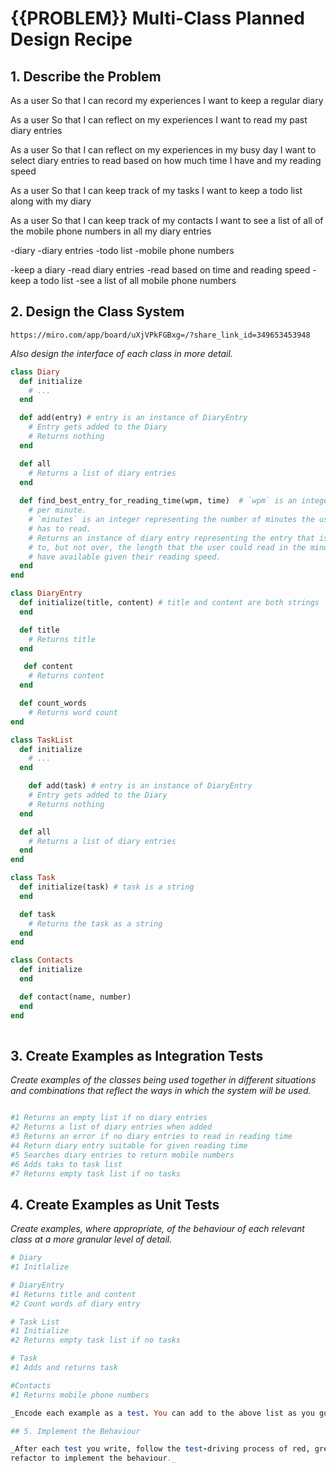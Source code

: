 # {{PROBLEM}} Multi-Class Planned Design Recipe

## 1. Describe the Problem

As a user
So that I can record my experiences
I want to keep a regular diary

As a user
So that I can reflect on my experiences
I want to read my past diary entries

As a user
So that I can reflect on my experiences in my busy day
I want to select diary entries to read based on how much time I have and my reading speed

As a user
So that I can keep track of my tasks
I want to keep a todo list along with my diary

As a user
So that I can keep track of my contacts
I want to see a list of all of the mobile phone numbers in all my diary entries

-diary
-diary entries
-todo list
-mobile phone numbers

-keep a diary
-read diary entries
-read based on time and reading speed
-keep a todo list
-see a list of all mobile phone numbers


## 2. Design the Class System

```
https://miro.com/app/board/uXjVPkFGBxg=/?share_link_id=349653453948
```

_Also design the interface of each class in more detail._

```ruby
class Diary
  def initialize
    # ...
  end

  def add(entry) # entry is an instance of DiaryEntry
    # Entry gets added to the Diary
    # Returns nothing
  end

  def all
    # Returns a list of diary entries
  end
  
  def find_best_entry_for_reading_time(wpm, time)  # `wpm` is an integer representing the number of words the user can read
    # per minute.
    # `minutes` is an integer representing the number of minutes the user
    # has to read.
    # Returns an instance of diary entry representing the entry that is closest
    # to, but not over, the length that the user could read in the minutes they
    # have available given their reading speed.
  end
end

class DiaryEntry
  def initialize(title, content) # title and content are both strings
  end

  def title
    # Returns title
  end

   def content
    # Returns content
  end

  def count_words
    # Returns word count
end

class TaskList
  def initialize
    # ...
  end

    def add(task) # entry is an instance of DiaryEntry
    # Entry gets added to the Diary
    # Returns nothing
  end

  def all
    # Returns a list of diary entries
  end
end

class Task
  def initialize(task) # task is a string
  end

  def task
    # Returns the task as a string
  end
end

class Contacts
  def initialize 
  end

  def contact(name, number)
  end
end
  

```

## 3. Create Examples as Integration Tests

_Create examples of the classes being used together in different situations and
combinations that reflect the ways in which the system will be used._

```ruby

#1 Returns an empty list if no diary entries
#2 Returns a list of diary entries when added 
#3 Returns an error if no diary entries to read in reading time
#4 Return diary entry suitable for given reading time 
#5 Searches diary entries to return mobile numbers 
#6 Adds taks to task list
#7 Returns empty task list if no tasks

```

## 4. Create Examples as Unit Tests

_Create examples, where appropriate, of the behaviour of each relevant class at
a more granular level of detail._

```ruby
# Diary
#1 Initlalize

# DiaryEntry
#1 Returns title and content
#2 Count words of diary entry

# Task List
#1 Initialize
#2 Returns empty task list if no tasks 

# Task
#1 Adds and returns task

#Contacts
#1 Returns mobile phone numbers

_Encode each example as a test. You can add to the above list as you go._

## 5. Implement the Behaviour

_After each test you write, follow the test-driving process of red, green,
refactor to implement the behaviour._

